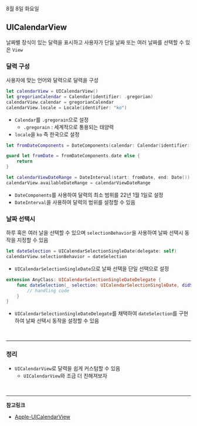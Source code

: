 8월 8일 화요일

## UICalendarView
날짜별 장식이 있는 달력을 표시하고 사용자가 단일 날짜 또는 여러 날짜를 선택할 수 있은 `View`

### 달력 구성
사용자에 맞는 언어와 달력으로 달력을 구성

```swift
let calendarView = UICalendarView()
let gregorianCalendar = Calendar(identifier: .gregorian)
calendarView.calendar = gregorianCalendar
calendarView.locale = Locale(identifier: "ko")
```
- `Calendar`를 `.gregorain`으로 설정
    - `.gregorain` : 세계적으로 통용되는 태양력
- `locale`을 `ko` 즉 한국으로 설정

```swift
let fromDateComponents = DateComponents(calendar: Calendar(identifier: .gregorian), year: 2022, month: 1, day: 1)

guard let fromDate = fromDateComponents.date else {
    return
}

let calendarViewDateRange = DateInterval(start: fromDate, end: Date())
calendarView.availableDateRange = calendarViewDateRange
```
- `DateComponents`를 사용하여 달력의 최소 범위를 22년 1월 1일로 설정
- `DateInterval`을 사용하여 달력의 범위를 설정할 수 있음

### 날짜 선택시
하루 혹은 여러 날을 선택할 수 있으며 `selectionBehavior`을 사용하여 날짜 선택시 동작을 지정할 수 있음

```swift
let dateSelection = UICalendarSelectionSingleDate(delegate: self)
calendarView.selectionBehavior = dateSelection
```
- `UICalendarSelectionSingleDate`으로 날짜 선택을 단일 선택으로 설정

```swift
extension AnyClass: UICalendarSelectionSingleDateDelegate {
    func dateSelection(_ selection: UICalendarSelectionSingleDate, didSelectDate dateComponents: DateComponents?) {
        // handling code
    }
}
```
- `UICalendarSelectionSingleDateDelegate`를 채택하여 `dateSelection`를 구현하여 날짜 선택시 동작을 설정할 수 있음

</br>

---
### 정리
- `UICalendarView`로 달력을 쉽게 커스텀할 수 있음
    - `UICalendarView`와 조금 더 친해져보자 

</br>

---
**참고링크**
- [Apple-UICalendarView](https://developer.apple.com/documentation/uikit/uicalendarview#3992448)
